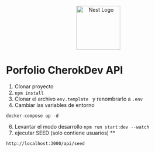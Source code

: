 <p align="center">
  <a href="http://nestjs.com/" target="blank"><img src="https://nestjs.com/img/logo-small.svg" width="120" alt="Nest Logo" /></a>
</p>

# Porfolio CherokDev API
1. Clonar proyecto
2. ```npm install```
3. Clonar el archivo ```env.template ``` y renombrarlo a ```.env ```
5. Cambiar las variables de entorno
```
docker-compose up -d 
```
6. Levantar el modo desarrollo ```npm run start:dev --watch```
7. ejecutar SEED (solo contiene usuarios) **
```
http://localhost:3000/api/seed
```
